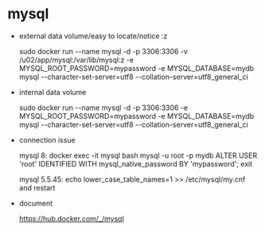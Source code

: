 
# mysql

- external data volume/easy to locate/notice :z

    sudo docker run --name mysql -d -p 3306:3306 -v /u02/app/mysql:/var/lib/mysql:z -e MYSQL_ROOT_PASSWORD=mypassword -e MYSQL_DATABASE=mydb mysql --character-set-server=utf8 --collation-server=utf8_general_ci

- internal data volume

    sudo docker run --name mysql -d -p 3306:3306 -e MYSQL_ROOT_PASSWORD=mypassword -e MYSQL_DATABASE=mydb mysql --character-set-server=utf8 --collation-server=utf8_general_ci

- connection issue

    mysql 8:
    docker exec -it mysql bash
    mysql -u root -p mydb
    ALTER USER 'root' IDENTIFIED WITH mysql_native_password BY 'mypassword';
    exit

    mysql 5.5.45:
    echo lower_case_table_names=1 >> /etc/mysql/my.cnf and restart
    
- document

    https://hub.docker.com/_/mysql
    
